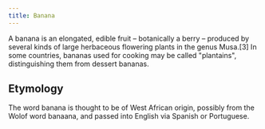 ```yaml
---
title: Banana
---
```

A banana is an elongated, edible fruit – botanically a berry – produced by several kinds of large herbaceous flowering plants in the genus Musa.[3] In some countries, bananas used for cooking may be called "plantains", distinguishing them from dessert bananas.

## Etymology

The word banana is thought to be of West African origin, possibly from the Wolof word banaana, and passed into English via Spanish or Portuguese.
